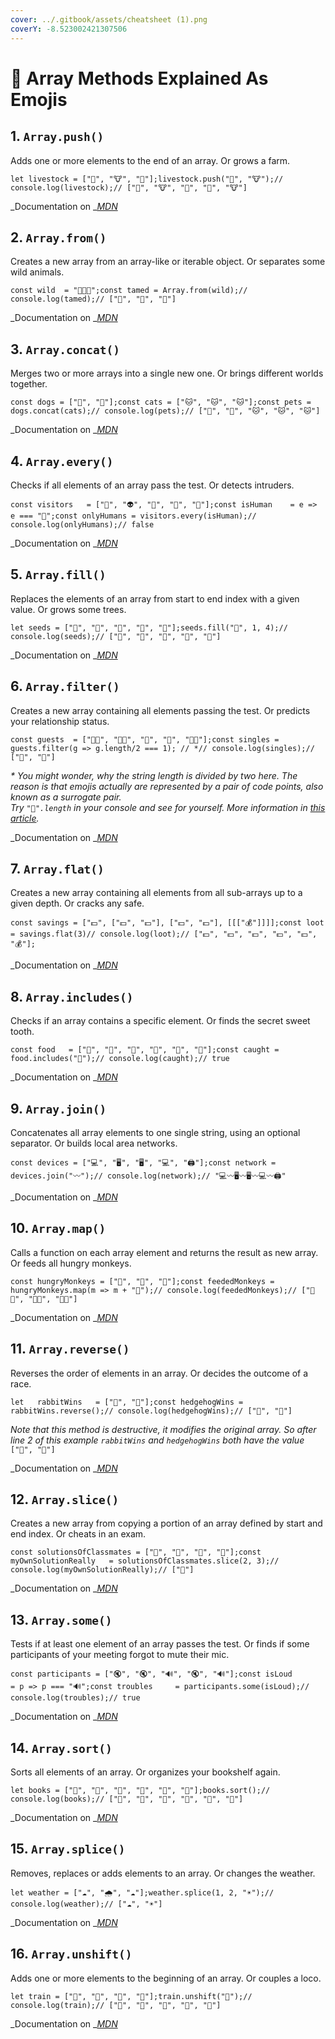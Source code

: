 ```yaml
---
cover: ../.gitbook/assets/cheatsheet (1).png
coverY: -8.523002421307506
---
```


# 🍍 Array Methods Explained As Emojis

## 1. `Array.push()` <a href="62c7" id="62c7"></a>

Adds one or more elements to the end of an array. Or grows a farm.

```
let livestock = ["🐷", "🐮", "🐔"];livestock.push("🐴", "🐮");// console.log(livestock);// ["🐷", "🐮", "🐔", "🐴", "🐮"]
```

\_Documentation on \_[_MDN_](https://developer.mozilla.org/docs/Web/JavaScript/Reference/Global\_Objects/Array/push)

## 2. `Array.from()` <a href="d4a8" id="d4a8"></a>

Creates a new array from an array-like or iterable object. Or separates some wild animals.

```
const wild  = "🐻🐯🦁";const tamed = Array.from(wild);// console.log(tamed);// ["🐻", "🐯", "🦁"]
```

\_Documentation on \_[_MDN_](https://developer.mozilla.org/docs/Web/JavaScript/Reference/Global\_Objects/Array/from)

## 3. `Array.concat()` <a href="d75d" id="d75d"></a>

Merges two or more arrays into a single new one. Or brings different worlds together.

```
const dogs = ["🐶", "🐶"];const cats = ["🐱", "🐱", "🐱"];const pets = dogs.concat(cats);// console.log(pets);// ["🐶", "🐶", "🐱", "🐱", "🐱"]
```

\_Documentation on \_[_MDN_](https://developer.mozilla.org/docs/Web/JavaScript/Reference/Global\_Objects/Array/concat)

## 4. `Array.every()` <a href="8409" id="8409"></a>

Checks if all elements of an array pass the test. Or detects intruders.

```
const visitors   = ["🧑", "👽", "🧑", "🧑", "🤖"];const isHuman    = e => e === "🧑";const onlyHumans = visitors.every(isHuman);// console.log(onlyHumans);// false
```

\_Documentation on \_[_MDN_](https://developer.mozilla.org/docs/Web/JavaScript/Reference/Global\_Objects/Array/every)

## 5. `Array.fill()` <a href="e15c" id="e15c"></a>

Replaces the elements of an array from start to end index with a given value. Or grows some trees.

```
let seeds = ["🌱", "🌱", "🌱", "🌱", "🌱"];seeds.fill("🌳", 1, 4);// console.log(seeds);// ["🌱", "🌳", "🌳", "🌳", "🌱"]
```

\_Documentation on \_[_MDN_](https://developer.mozilla.org/docs/Web/JavaScript/Reference/Global\_Objects/Array/fill)

## 6. `Array.filter()` <a href="1368" id="1368"></a>

Creates a new array containing all elements passing the test. Or predicts your relationship status.

```
const guests  = ["👩👨", "👩👩", "👨", "👩", "👨👨"];const singles = guests.filter(g => g.length/2 === 1); // *// console.log(singles);// ["👨", "👩"]
```

_\* You might wonder, why the string length is divided by two here. The reason is that emojis actually are represented by a pair of code points, also known as a surrogate pair._\
_Try `"👩".length` in your console and see for yourself. More information in _[_this article_](https://thekevinscott.com/emojis-in-javascript/)_._

\_Documentation on \_[_MDN_](https://developer.mozilla.org/docs/Web/JavaScript/Reference/Global\_Objects/Array/filter)

## 7. `Array.flat()` <a href="b047" id="b047"></a>

Creates a new array containing all elements from all sub-arrays up to a given depth. Or cracks any safe.

```
const savings = ["💵", ["💵", "💵"], ["💵", "💵"], [[["💰"]]]];const loot    = savings.flat(3)// console.log(loot);// ["💵", "💵", "💵", "💵", "💵", "💰"];
```

\_Documentation on \_[_MDN_](https://developer.mozilla.org/docs/Web/JavaScript/Reference/Global\_Objects/Array/flat)

## 8. `Array.includes()` <a href="2183" id="2183"></a>

Checks if an array contains a specific element. Or finds the secret sweet tooth.

```
const food   = ["🥦", "🥬", "🍅", "🥒", "🍩", "🥕"];const caught = food.includes("🍩");// console.log(caught);// true
```

\_Documentation on \_[_MDN_](https://developer.mozilla.org/docs/Web/JavaScript/Reference/Global\_Objects/Array/includes)

## 9. `Array.join()` <a href="4d6a" id="4d6a"></a>

Concatenates all array elements to one single string, using an optional separator. Or builds local area networks.

```
const devices = ["💻", "🖥️", "🖥️", "💻", "🖨️"];const network = devices.join("〰️");// console.log(network);// "💻〰️🖥️〰️🖥️〰️💻〰️🖨️"
```

\_Documentation on \_[_MDN_](https://developer.mozilla.org/docs/Web/JavaScript/Reference/Global\_Objects/Array/join)

## 10. `Array.map()` <a href="d50b" id="d50b"></a>

Calls a function on each array element and returns the result as new array. Or feeds all hungry monkeys.

```
const hungryMonkeys = ["🐒", "🦍", "🦧"];const feededMonkeys = hungryMonkeys.map(m => m + "🍌");// console.log(feededMonkeys);// ["🐒🍌", "🦍🍌", "🦧🍌"]
```

\_Documentation on \_[_MDN_](https://developer.mozilla.org/docs/Web/JavaScript/Reference/Global\_Objects/Array/map)

## 11. `Array.reverse()` <a href="3068" id="3068"></a>

Reverses the order of elements in an array. Or decides the outcome of a race.

```
let   rabbitWins   = ["🐇", "🦔"];const hedgehogWins = rabbitWins.reverse();// console.log(hedgehogWins);// ["🦔", "🐇"]
```

_Note that this method is destructive, it modifies the original array. So after line 2 of this example `rabbitWins` and `hedgehogWins` both have the value_ `["🦔", "🐇"]`

\_Documentation on \_[_MDN_](https://developer.mozilla.org/docs/Web/JavaScript/Reference/Global\_Objects/Array/reverse)

## 12. `Array.slice()` <a href="06be" id="06be"></a>

Creates a new array from copying a portion of an array defined by start and end index. Or cheats in an exam.

```
const solutionsOfClassmates = ["📃", "📑", "📄", "📝"];const myOwnSolutionReally   = solutionsOfClassmates.slice(2, 3);// console.log(myOwnSolutionReally);// ["📄"]
```

\_Documentation on \_[_MDN_](https://developer.mozilla.org/docs/Web/JavaScript/Reference/Global\_Objects/Array/slice)

## 13. `Array.some()` <a href="d5da" id="d5da"></a>

Tests if at least one element of an array passes the test. Or finds if some participants of your meeting forgot to mute their mic.

```
const participants = ["🔇", "🔇", "🔊", "🔇", "🔊"];const isLoud       = p => p === "🔊";const troubles     = participants.some(isLoud);// console.log(troubles);// true
```

\_Documentation on \_[_MDN_](https://developer.mozilla.org/docs/Web/JavaScript/Reference/Global\_Objects/Array/some)

## 14. `Array.sort()` <a href="ac6a" id="ac6a"></a>

Sorts all elements of an array. Or organizes your bookshelf again.

```
let books = ["📕", "📗", "📕", "📒", "📗", "📒"];books.sort();// console.log(books);// ["📒", "📒", "📕", "📕", "📗", "📗"]
```

\_Documentation on \_[_MDN_](https://developer.mozilla.org/docs/Web/JavaScript/Reference/Global\_Objects/Array/sort)

## 15. `Array.splice()` <a href="37a2" id="37a2"></a>

Removes, replaces or adds elements to an array. Or changes the weather.

```
let weather = ["☁️", "🌧️", "☁️"];weather.splice(1, 2, "☀️");// console.log(weather);// ["☁️", "☀️"]
```

\_Documentation on \_[_MDN_](https://developer.mozilla.org/docs/Web/JavaScript/Reference/Global\_Objects/Array/splice)

## 16. `Array.unshift()` <a href="f157" id="f157"></a>

Adds one or more elements to the beginning of an array. Or couples a loco.

```
let train = ["🚃", "🚃", "🚃", "🚃"];train.unshift("🚂");// console.log(train);// ["🚂", "🚃", "🚃", "🚃", "🚃"]
```

\_Documentation on \_[_MDN_](https://developer.mozilla.org/docs/Web/JavaScript/Reference/Global\_Objects/Array/unshift)
